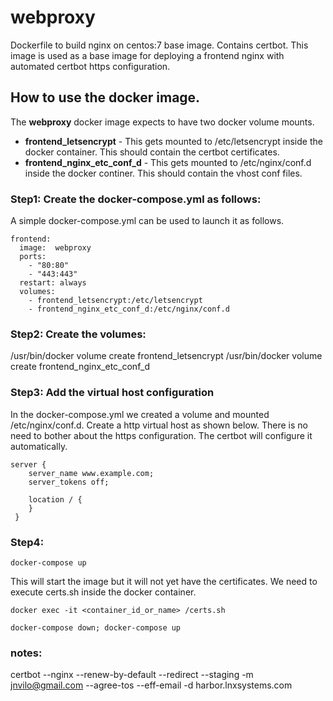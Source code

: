 # webproxy

Dockerfile to build nginx on centos:7 base image. Contains certbot. This image is used as a base image for deploying a frontend nginx with automated certbot https configuration. 


## How to use the docker image.

The **webproxy** docker image expects to have two docker volume mounts. 

* **frontend_letsencrypt** - This gets mounted to /etc/letsencrypt inside the docker container. This should contain the certbot certificates. 
* **frontend_nginx_etc_conf_d** - This gets mounted to /etc/nginx/conf.d inside the docker continer. This should contain the vhost conf files. 

### Step1: Create the docker-compose.yml as follows: 

A simple docker-compose.yml can be used to launch it as follows.

```
frontend:
  image:  webproxy
  ports:
    - "80:80"
    - "443:443"
  restart: always
  volumes:
    - frontend_letsencrypt:/etc/letsencrypt
    - frontend_nginx_etc_conf_d:/etc/nginx/conf.d                                                   
```
### Step2: Create the volumes: 

/usr/bin/docker volume create frontend_letsencrypt
/usr/bin/docker volume create frontend_nginx_etc_conf_d


### Step3: Add the virtual host configuration 

In the docker-compose.yml we created a volume and mounted /etc/nginx/conf.d. Create a http virtual host as shown below. There 
is no need to bother about the https configuration. The certbot will configure it automatically. 

```
server {
    server_name www.example.com;
    server_tokens off;
    
    location / {
    }
 }
```

### Step4: 

```
docker-compose up 
```
This will start the image but it will not yet have the certificates. We need to execute certs.sh inside the docker container. 


```
docker exec -it <container_id_or_name> /certs.sh
```

```
docker-compose down; docker-compose up
```



### notes:

certbot --nginx --renew-by-default   --redirect --staging -m jnvilo@gmail.com --agree-tos --eff-email -d harbor.lnxsystems.com 
